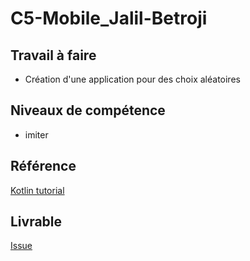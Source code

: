 # C5-Mobile_Jalil-Betroji

## Travail à faire

- Création d'une application pour des choix aléatoires

## Niveaux de compétence

- imiter

## Référence

[Kotlin tutorial](https://developer.android.com/courses/android-basics-compose/course)

## Livrable

[Issue]()
